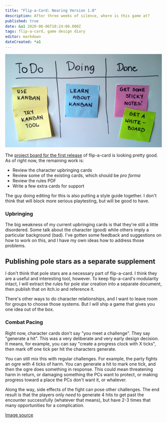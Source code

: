 ```yaml
---
title: "Flip-a-Card: Nearing Version 1.0"
description: After three weeks of silence, where is this game at?
published: true
date: &a1 2020-06-06T10:24:08.000Z
tags: flip-a-card, game design diary
editor: markdown
dateCreated: *a1
---
```


![Featured Image](flip-a-card-nearing-version-1-0.jpg)

The [project board for the first release](https://github.com/astralfrontier/flip-a-card/projects/1) of flip-a-card is looking pretty good.
As of right now, the remaining work is:

* Review the character upbringing cards
* Review some of the existing cards, which should be _pro forma_
* Review the rules PDF
* Write a few extra cards for support

The guy doing editing for this is also putting a style guide together.
I don't think that will block more serious playtesting, but will be good to have.

### Upbringing

The big weakness of my current upbringing cards is that they're still a little disordered.
Some talk about the character (good) while others imply a particular background (bad).
I've gotten some feedback and suggestions on how to work on this,
and I have my own ideas how to address those problems.

## Publishing pole stars as a separate supplement

I don't think that pole stars are a necessary part of flip-a-card.
I think they are a useful and interesting tool, however.
To keep flip-a-card's modularity intact,
I will extract the rules for pole star creation into a separate document,
then publish that on itch.io and reference it.

There's other ways to do character relationships,
and I want to leave room for groups to choose those systems.
But I will ship a game that gives you one idea out of the box.

### Combat Pacing

Right now, character cards don't say "you meet a challenge".
They say "generate a hit".
This was a very deliberate and very early design decision.
It means, for example, you can say "create a progress clock with X ticks",
then mark off one tick per hit the characters generate.

You can still mix this with regular challenges.
For example, the party fights an ogre with 4 ticks of harm.
You can generate a hit to mark one tick,
and then the ogre does something in response.
This could mean threatening harm in return,
or damaging something the PCs want to protect,
or making progress toward a place the PCs don't want it,
or whatever.

Along the way, side effects of the fight can pose other challenges.
The end result is that the players only _need_ to generate 4 hits
to get past the encounter successfully (whatever that means),
but have 2-3 times that many opportunities for a complication.

[Image source](https://upload.wikimedia.org/wikipedia/commons/d/d3/Simple-kanban-board-.jpg)